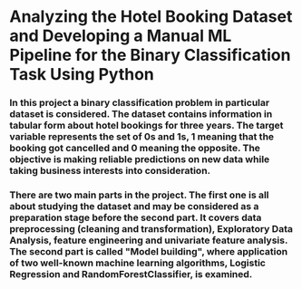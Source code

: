 # Analyzing the Hotel Booking Dataset and Developing a Manual ML Pipeline for the Binary Classification Task Using Python
### In this project a binary classification problem in particular dataset is considered. The dataset contains information in tabular form about hotel bookings for three years. The target variable represents the set of 0s and 1s, 1 meaning that the booking got cancelled and 0 meaning the opposite. The objective is making reliable predictions on new data while taking business interests into consideration.
    
### There are two main parts in the project. The first one is all about studying the dataset and may be considered as a preparation stage before the second part. It covers data preprocessing (cleaning and transformation), Exploratory Data Analysis, feature engineering and univariate feature analysis. The second part is called "Model building", where application of two well-known machine learning algorithms, Logistic Regression and RandomForestClassifier, is examined.
